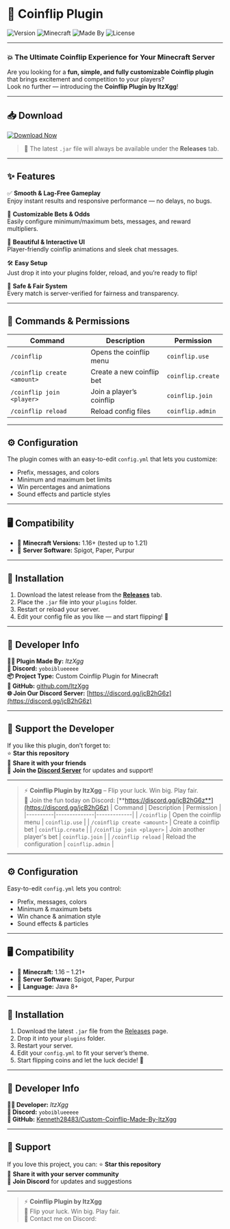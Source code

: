 # 🎲 Coinflip Plugin

![Version](https://img.shields.io/badge/version-v1.0.0-blue.svg)
![Minecraft](https://img.shields.io/badge/Minecraft-1.16%2B-green.svg)
![Made By](https://img.shields.io/badge/Made%20By-ItzXgg-orange.svg)
![License](https://img.shields.io/badge/License-MIT-lightgrey.svg)

---

### 💥 The Ultimate Coinflip Experience for Your Minecraft Server  
Are you looking for a **fun, simple, and fully customizable Coinflip plugin** that brings excitement and competition to your players?  
Look no further — introducing the **Coinflip Plugin by ItzXgg**!

---

## 📥 Download

[![Download Now](https://img.shields.io/badge/⬇️_Download_Now-blue?style=for-the-badge&logo=github)](https://github.com/Kenneth28483/Custom-Coinflip-Made-By-ItzXgg/releases/latest)

> 🧩 The latest `.jar` file will always be available under the **Releases** tab.

---

## ✨ Features

✅ **Smooth & Lag-Free Gameplay**  
Enjoy instant results and responsive performance — no delays, no bugs.  

💸 **Customizable Bets & Odds**  
Easily configure minimum/maximum bets, messages, and reward multipliers.  

🎨 **Beautiful & Interactive UI**  
Player-friendly coinflip animations and sleek chat messages.  

🛠️ **Easy Setup**  
Just drop it into your plugins folder, reload, and you’re ready to flip!  

🔐 **Safe & Fair System**  
Every match is server-verified for fairness and transparency.  

---

## 🧩 Commands & Permissions

| Command | Description | Permission |
|----------|--------------|-------------|
| `/coinflip` | Opens the coinflip menu | `coinflip.use` |
| `/coinflip create <amount>` | Create a new coinflip bet | `coinflip.create` |
| `/coinflip join <player>` | Join a player’s coinflip | `coinflip.join` |
| `/coinflip reload` | Reload config files | `coinflip.admin` |

---

## ⚙️ Configuration

The plugin comes with an easy-to-edit `config.yml` that lets you customize:
- Prefix, messages, and colors  
- Minimum and maximum bet limits  
- Win percentages and animations  
- Sound effects and particle styles  

---

## 🖥️ Compatibility

- 🧱 **Minecraft Versions:** 1.16+ (tested up to 1.21)  
- 🔌 **Server Software:** Spigot, Paper, Purpur  

---

## 🚀 Installation

1. Download the latest release from the [**Releases**](../../releases) tab.  
2. Place the `.jar` file into your `plugins` folder.  
3. Restart or reload your server.  
4. Edit your config file as you like — and start flipping! 🎉  

---

## 🧠 Developer Info

**👨‍💻 Plugin Made By:** *ItzXgg*  
**💬 Discord:** `yoboiblueeeee`  
**📦 Project Type:** Custom Coinflip Plugin for Minecraft  
**🔗 GitHub:** [github.com/ItzXgg](https://github.com/ItzXgg)  
**🌐 Join Our Discord Server:** [https://discord.gg/jcB2hG6z](https://discord.gg/jcB2hG6z)

---

## 💖 Support the Developer

If you like this plugin, don’t forget to:  
⭐ **Star this repository**  
📢 **Share it with your friends**  
🧩 **Join the [Discord Server](https://discord.gg/jcB2hG6z)** for updates and support!  

---

> ⚡ **Coinflip Plugin by ItzXgg** – Flip your luck. Win big. Play fair.  
> 🎲 Join the fun today on Discord: [**https://discord.gg/jcB2hG6z**](https://discord.gg/jcB2hG6z)
| Command | Description | Permission |
|----------|--------------|-------------|
| `/coinflip` | Open the coinflip menu | `coinflip.use` |
| `/coinflip create <amount>` | Create a coinflip bet | `coinflip.create` |
| `/coinflip join <player>` | Join another player's bet | `coinflip.join` |
| `/coinflip reload` | Reload the configuration | `coinflip.admin` |

---

## ⚙️ Configuration

Easy-to-edit `config.yml` lets you control:
- Prefix, messages, colors  
- Minimum & maximum bets  
- Win chance & animation style  
- Sound effects & particles  

---

## 🖥️ Compatibility

- 🧱 **Minecraft:** 1.16 – 1.21+  
- 🔌 **Server Software:** Spigot, Paper, Purpur  
- 🧰 **Language:** Java 8+  

---

## 🚀 Installation

1. Download the latest `.jar` file from the [Releases](../../releases) page.  
2. Drop it into your `plugins` folder.  
3. Restart your server.  
4. Edit your `config.yml` to fit your server’s theme.  
5. Start flipping coins and let the luck decide! 🎉  

---

## 🧠 Developer Info

**👨‍💻 Developer:** *ItzXgg*  
**💬 Discord:** `yoboiblueeeee`  
**🔗 GitHub:** [Kenneth28483/Custom-Coinflip-Made-By-ItzXgg](https://github.com/Kenneth28483/Custom-Coinflip-Made-By-ItzXgg)

---

## 💖 Support

If you love this project, you can:
⭐ **Star this repository**  
📢 **Share it with your server community**  
💬 **Join Discord** for updates and suggestions  

---

> ⚡ **Coinflip Plugin by ItzXgg**  
> 🎲 Flip your luck. Win big. Play fair.  
> 💬 Contact me on Discord:
